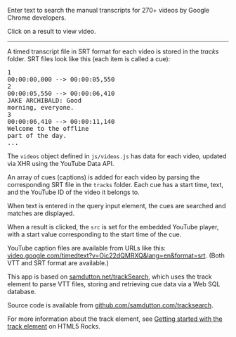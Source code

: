 <p>Enter text to search the manual transcripts for 270+ videos by Google Chrome developers.</p>
  <p style="border-bottom: 1px solid #444; padding: 0 0 1em 0;">Click on a result to view video.</p>
  <p>A timed transcript file in SRT format for each video is stored in the <em>tracks</em> folder. SRT files look like this (each item is called a cue): </p>
  <pre>1
00:00:00,000 --> 00:00:05,550
2
00:00:05,550 --> 00:00:06,410
JAKE ARCHIBALD: Good
morning, everyone.
3
00:00:06,410 --> 00:00:11,140
Welcome to the offline
part of the day.
...</pre>
  <p>The <code>videos</code> object defined in <code>js/videos.js</code> has data for each video, updated via XHR using the YouTube Data API.</p>
  <p>An array of cues (captions) is added for each video by parsing the corresponding SRT file in the <code>tracks</code> folder. Each cue has a start time, text, and the YouTube ID of the video it belongs to.</p>
  <p>When text is entered in the query input element, the cues are searched and matches are displayed.</p>
  <p>When a result is clicked, the <code>src</code> is set for the embedded YouTube player, with a start value corresponding to the start time of the cue.</p>
  <p>YouTube caption files are available from URLs like this: <a href="http://video.google.com/timedtext?v=Oic22dQMRXQ&lang=en&format=srt" title="SRT file for EdgeConf offline video">video.google.com/timedtext?v=Oic22dQMRXQ&lang=en&format=srt</a>. (Both VTT and SRT format are available.)</p>
  <p>This app is based on <a href="samdutton.net/trackSearch" title="Chrome video search">samdutton.net/trackSearch</a>, which uses the track element to parse VTT files, storing and retrieving cue data via a Web SQL database.</p>
  <p>Source code is available from <a href = "https://github.com/samdutton/edgesearch">github.com/samdutton.com/tracksearch</a>.</p>
  <p>For more information about the track element, see <a href="http://www.html5rocks.com/en/tutorials/track/basics/" title="Getting started with the track element on HTML5 Rocks">Getting started with the track element</a> on HTML5 Rocks.</p>
